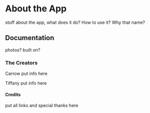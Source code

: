 # About the App
stuff about the app, what does it do? How to use it? Why that name?

## Documentation
photos? built on?


### The Creators
Carrow
put info here


Tiffany
put info here


#### Credits
put all links and special thanks here
